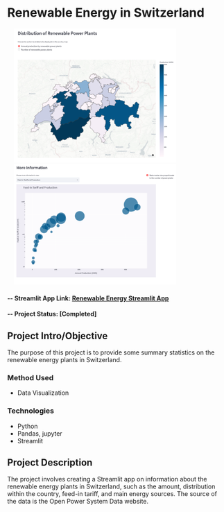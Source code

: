 # Renewable Energy in Switzerland

<img alt="Distribution of renewable power plants" title="Distribution of renewable power plants" src="reports/img/ppdist.png" width="375"  hspace="15"> <img alt="Feed-in tariff and energy production" title="Feed-in tariff and energy production" src="reports/img/fitariff.png" width="375"  hspace="15">

#### -- Streamlit App Link: [Renewable Energy Streamlit App](https://khoryz-my-first-streamlitapp-srcpowerplant-rvueq9.streamlitapp.com/)
#### -- Project Status: [Completed]

## Project Intro/Objective
The purpose of this project is to provide some summary statistics on the renewable energy plants in Switzerland.

### Method Used
* Data Visualization

### Technologies
* Python
* Pandas, jupyter
* Streamlit

## Project Description
The project involves creating a Streamlit app on information about the renewable energy plants in Switzerland, such as the amount, distribution within the country, feed-in tariff, and main energy sources. The source of the data is the Open Power System Data website.
